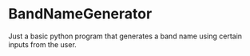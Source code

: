 # BandNameGenerator
Just a basic python program that generates a band name using certain inputs from the user.
